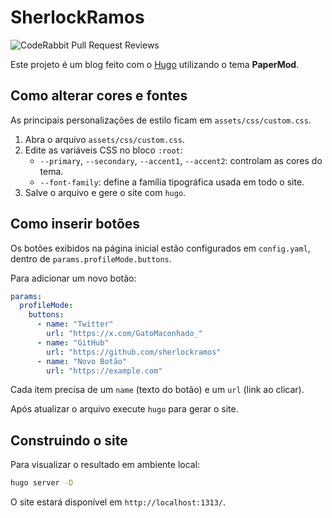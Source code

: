 # SherlockRamos

![CodeRabbit Pull Request Reviews](https://img.shields.io/coderabbit/prs/github/profgabrielramos-ai/sherlockramosblog?utm_source=oss&utm_medium=github&utm_campaign=profgabrielramos-ai%2Fsherlockramosblog&labelColor=171717&color=FF570A&link=https%3A%2F%2Fcoderabbit.ai&label=CodeRabbit+Reviews)

Este projeto é um blog feito com o [Hugo](https://gohugo.io/) utilizando o tema **PaperMod**.

## Como alterar cores e fontes

As principais personalizações de estilo ficam em `assets/css/custom.css`.

1. Abra o arquivo `assets/css/custom.css`.
2. Edite as variáveis CSS no bloco `:root`:
   - `--primary`, `--secondary`, `--accent1`, `--accent2`: controlam as cores do tema.
   - `--font-family`: define a família tipográfica usada em todo o site.
3. Salve o arquivo e gere o site com `hugo`.

## Como inserir botões

Os botões exibidos na página inicial estão configurados em `config.yaml`, dentro de `params.profileMode.buttons`.

Para adicionar um novo botão:

```yaml
params:
  profileMode:
    buttons:
      - name: "Twitter"
        url: "https://x.com/GatoMaconhado_"
      - name: "GitHub"
        url: "https://github.com/sherlockramos"
      - name: "Novo Botão"
        url: "https://example.com"
```

Cada item precisa de um `name` (texto do botão) e um `url` (link ao clicar).

Após atualizar o arquivo execute `hugo` para gerar o site.

## Construindo o site

Para visualizar o resultado em ambiente local:

```bash
hugo server -D
```

O site estará disponível em `http://localhost:1313/`.
